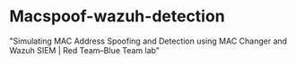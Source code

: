 # Macspoof-wazuh-detection
"Simulating MAC Address Spoofing and Detection using MAC Changer and Wazuh SIEM | Red Team–Blue Team lab"

